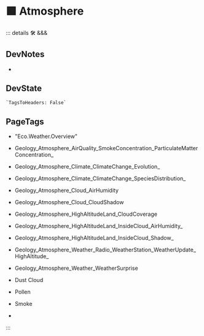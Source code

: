 
# 🟩  <eco>Atmosphere</eco>

::: details 🛠 <dev>&&&</dev>

## DevNotes

-

## DevState

```py
`TagsToHeaders: False`
```

<h2>PageTags</h2>

- "Eco.Weather.Overview"
- Geology_Atmosphere_AirQuality_SmokeConcentration_ParticulateMatterConcentration_
- Geology_Atmosphere_Climate_ClimateChange_Evolution_
- Geology_Atmosphere_Climate_ClimateChange_SpeciesDistribution_
- Geology_Atmosphere_Cloud_AirHumidity
- Geology_Atmosphere_Cloud_CloudShadow
- Geology_Atmosphere_HighAltitudeLand_CloudCoverage
- Geology_Atmosphere_HighAltitudeLand_InsideCloud_AirHumidity_
- Geology_Atmosphere_HighAltitudeLand_InsideCloud_Shadow_
- Geology_Atmosphere_Weather_Radio_WeatherStation_WeatherUpdate_HighAltitude_
- Geology_Atmosphere_Weather_WeatherSurprise
- Dust Cloud

- Pollen

- Smoke

-

:::
